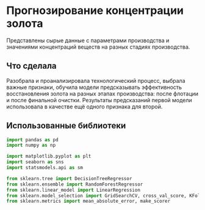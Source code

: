 # Прогнозирование концентрации золота

Представлены сырые данные с параметрами производства и значениями концентраций веществ на разных стадиях производства.

## Что сделала
Разобрала и проанализировала технологический процесс, выбрала важные признаки, обучила модели предсказывать эффективность восстановления золота на разных этапах производства: после флотации и после финальной очистки. Результаты предсказаний первой модели использовала в качестве ещё одного признака для второй.

## Использованные библиотеки
```python
import pandas as pd
import numpy as np

import matplotlib.pyplot as plt
import seaborn as sns
import statsmodels.api as sm

from sklearn.tree import DecisionTreeRegressor
from sklearn.ensemble import RandomForestRegressor
from sklearn.linear_model import LinearRegression
from sklearn.model_selection import GridSearchCV, cross_val_score, KFold
from sklearn.metrics import mean_absolute_error, make_scorer
```
